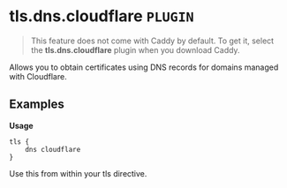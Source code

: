 # tls.dns.cloudflare `PLUGIN`

> This feature does not come with Caddy by default. To get it, select the **tls.dns.cloudflare** plugin when you download Caddy.

Allows you to obtain certificates using DNS records for domains managed with Cloudflare.

## Examples
**Usage** 
``` 
tls {
    dns cloudflare
}
```
Use this from within your tls directive.